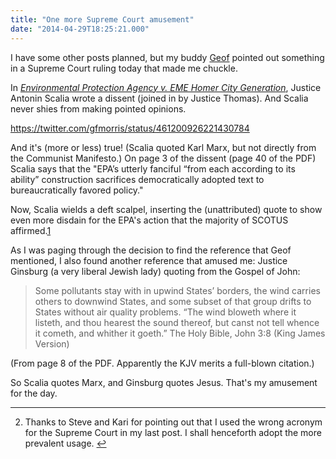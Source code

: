 ```yaml
---
title: "One more Supreme Court amusement"
date: "2014-04-29T18:25:21.000"
---
```


I have some other posts planned, but my buddy [Geof](http://gfmorris.net) pointed out something in a Supreme Court ruling today that made me chuckle.

In [_Environmental Protection Agency v. EME Homer City Generation_](http://www.supremecourt.gov/opinions/13pdf/12-1182_bqm1.pdf), Justice Antonin Scalia wrote a dissent (joined in by Justice Thomas). And Scalia never shies from making pointed opinions.

https://twitter.com/gfmorris/status/461200926221430784

And it's (more or less) true! (Scalia quoted Karl Marx, but not directly from the Communist Manifesto.) On page 3 of the dissent (page 40 of the PDF) Scalia says that the "EPA’s utterly fanciful “from each according to its ability” construction sacrifices democratically adopted text to bureaucratically favored policy."

Now, Scalia wields a deft scalpel, inserting the (unattributed) quote to show even more disdain for the EPA's action that the majority of SCOTUS affirmed.[1](#fn-12231-1)

As I was paging through the decision to find the reference that Geof mentioned, I also found another reference that amused me: Justice Ginsburg (a very liberal Jewish lady) quoting from the Gospel of John:

> Some pollutants stay with­ in upwind States’ borders, the wind carries others to downwind States, and some subset of that group drifts to States without air quality problems. “The wind bloweth where it listeth, and thou hearest the sound thereof, but canst not tell whence it cometh, and whither it goeth.” The Holy Bible, John 3:8 (King James Version)

(From page 8 of the PDF. Apparently the KJV merits a full-blown citation.)

So Scalia quotes Marx, and Ginsburg quotes Jesus. That's my amusement for the day.

* * *

2. Thanks to Steve and Kari for pointing out that I used the wrong acronym for the Supreme Court in my last post. I shall henceforth adopt the more prevalent usage. [↩](#fnref-12231-1)
